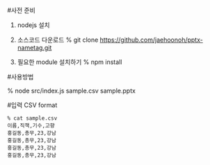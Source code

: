 #사전 준비

1. nodejs 설치

2. 소스코드 다운로드
% git clone https://github.com/jaehoonoh/pptx-nametag.git

3. 필요한 module 설치하기
% npm install


#사용방법

% node src/index.js sample.csv sample.pptx

#입력 CSV format

```
% cat sample.csv
이름,직책,기수,고향
홍길동,총무,23,강남
홍길동,총무,23,강남
홍길동,총무,23,강남
홍길동,총무,23,강남
```
